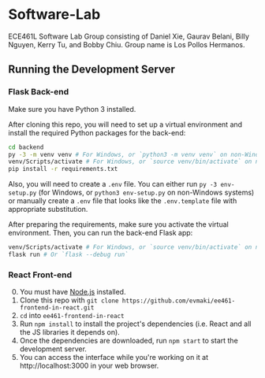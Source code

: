 # Software-Lab
ECE461L Software Lab Group consisting of Daniel Xie, Gaurav Belani, Billy Nguyen, Kerry Tu, and Bobby Chiu. Group name is Los Pollos Hermanos.

## Running the Development Server

### Flask Back-end

Make sure you have Python 3 installed.

After cloning this repo, you will need to set up a virtual environment and install the required Python packages for the back-end:

```sh
cd backend
py -3 -m venv venv # For Windows, or `python3 -m venv venv` on non-Windows systems
venv/Scripts/activate # For Windows, or `source venv/bin/activate` on non-Windows systems
pip install -r requirements.txt
```

Also, you will need to create a `.env` file. You can either run `py -3 env-setup.py` (for Windows, or `python3 env-setup.py` on non-Windows systems) or manually create a `.env` file that looks like the `.env.template` file with appropriate substitution.

After preparing the requirements, make sure you activate the virtual environment. Then, you can run the back-end Flask app:

```sh
venv/Scripts/activate # For Windows, or `source venv/bin/activate` on non-Windows systems
flask run # Or `flask --debug run`
```

### React Front-end
0. You must have [Node.js](https://nodejs.org/en/) installed.
1. Clone this repo with ``git clone https://github.com/evmaki/ee461-frontend-in-react.git``
2. ``cd`` into ``ee461-frontend-in-react``
3. Run ``npm install`` to install the project's dependencies (i.e. React and all the JS libraries it depends on).
4. Once the dependencies are downloaded, run ``npm start`` to start the development server.
5. You can access the interface while you're working on it at http://localhost:3000 in your web browser.

